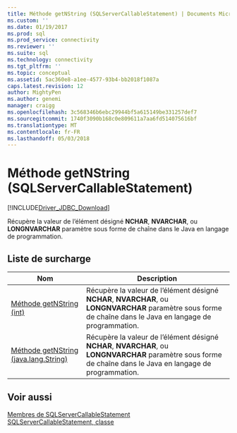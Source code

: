```yaml
---
title: Méthode getNString (SQLServerCallableStatement) | Documents Microsoft
ms.custom: ''
ms.date: 01/19/2017
ms.prod: sql
ms.prod_service: connectivity
ms.reviewer: ''
ms.suite: sql
ms.technology: connectivity
ms.tgt_pltfrm: ''
ms.topic: conceptual
ms.assetid: 5ac360e8-a1ee-4577-93b4-bb2018f1087a
caps.latest.revision: 12
author: MightyPen
ms.author: genemi
manager: craigg
ms.openlocfilehash: 3c568346b6ebc29944bf5a615149be331257def7
ms.sourcegitcommit: 1740f3090b168c0e809611a7aa6fd514075616bf
ms.translationtype: MT
ms.contentlocale: fr-FR
ms.lasthandoff: 05/03/2018
---
```

# <a name="getnstring-method-sqlservercallablestatement"></a>Méthode getNString (SQLServerCallableStatement)
[!INCLUDE[Driver_JDBC_Download](../../../includes/driver_jdbc_download.md)]

  Récupère la valeur de l’élément désigné **NCHAR**, **NVARCHAR**, ou **LONGNVARCHAR** paramètre sous forme de chaîne dans le Java en langage de programmation.  
  
## <a name="overload-list"></a>Liste de surcharge  
  
|Nom| Description|  
|----------|-----------------|  
|[Méthode getNString &#40;int&#41;](../../../connect/jdbc/reference/getnstring-method-int.md)|Récupère la valeur de l’élément désigné **NCHAR**, **NVARCHAR**, ou **LONGNVARCHAR** paramètre sous forme de chaîne dans le Java en langage de programmation.|  
|[Méthode getNString &#40;java.lang.String&#41;](../../../connect/jdbc/reference/getnstring-method-java-lang-string.md)|Récupère la valeur de l’élément désigné **NCHAR**, **NVARCHAR**, ou **LONGNVARCHAR** paramètre sous forme de chaîne dans le Java en langage de programmation.|  
  
## <a name="see-also"></a>Voir aussi  
 [Membres de SQLServerCallableStatement](../../../connect/jdbc/reference/sqlservercallablestatement-members.md)   
 [SQLServerCallableStatement, classe](../../../connect/jdbc/reference/sqlservercallablestatement-class.md)  
  
  
